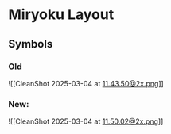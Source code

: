 # Miryoku Layout
## Symbols
### Old
![[CleanShot 2025-03-04 at 11.43.50@2x.png]]
### New:
![[CleanShot 2025-03-04 at 11.50.02@2x.png]]